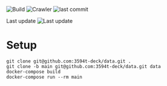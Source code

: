 ![Build](https://github.com/3594t-deck/data/workflows/Build/badge.svg)
![Crawler](https://github.com/3594t-deck/data/workflows/Crawler/badge.svg)
![last commit](https://img.shields.io/github/last-commit/3594t-deck/data/develop.svg)

Last update ![Last update](https://img.shields.io/github/last-commit/3594t-deck/data/main.svg)

# Setup

```shell
git clone git@github.com:3594t-deck/data.git .
git clone -b main git@github.com:3594t-deck/data.git data
docker-compose build
docker-compose run --rm main
```

